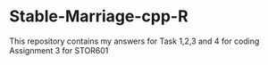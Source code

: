 # Stable-Marriage-cpp-R
This repository contains my answers for Task 1,2,3 and 4 for coding Assignment 3 for STOR601
